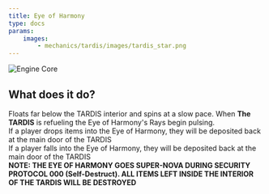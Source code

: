 ```yaml
---
title: Eye of Harmony
type: docs
params:
    images:
        - mechanics/tardis/images/tardis_star.png
---
```


![Engine Core](images/tardis_star.png)

## What does it do?
Floats far below the TARDIS interior and spins at a slow pace. When **The TARDIS** is refueling the Eye of Harmony's Rays begin pulsing. 
<br>If a player drops items into the Eye of Harmony, they will be deposited back at the main door of the TARDIS
<br>If a player falls into the Eye of Harmony, they will be deposited back at the main door of the TARDIS
<br>
**NOTE: THE EYE OF HARMONY GOES SUPER-NOVA DURING SECURITY PROTOCOL 000 (Self-Destruct). ALL ITEMS LEFT INSIDE THE INTERIOR OF THE TARDIS WILL BE DESTROYED**


